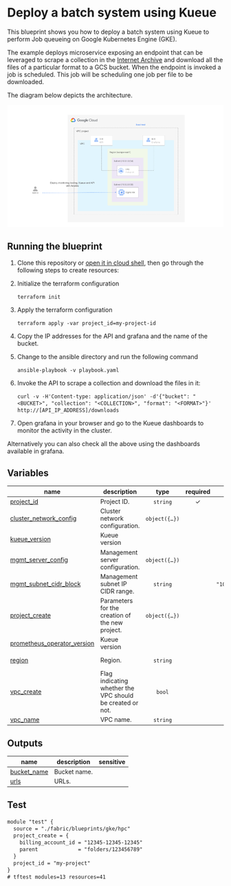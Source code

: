 # Deploy a batch system using Kueue

This blueprint shows you how to deploy a batch system using Kueue to perform Job queueing on Google Kubernetes Engine (GKE). 

The example deploys microservice exposing an endpoint that can be leveraged to scrape a collection in the [Internet Archive](https://archive.org/) and download all the files of a particular format to a GCS bucket. When the endpoint is invoked a job is scheduled. This job will be scheduling one job per file to be downloaded.

The diagram below depicts the architecture.

![Diagram](./diagram.png)

## Running the blueprint

1. Clone this repository or [open it in cloud shell](https://ssh.cloud.google.com/cloudshell/editor?cloudshell_git_repo=https%3A%2F%2Fgithub.com%2Fterraform-google-modules%2Fcloud-foundation-fabric&cloudshell_print=cloud-shell-readme.txt&cloudshell_working_dir=blueprints%2Fgke%2Fautopilot), then go through the following steps to create resources:

2. Initialize the terraform configuration

    ```
    terraform init
    ```

3. Apply the terraform configuration

    ```
    terraform apply -var project_id=my-project-id
    ```

4. Copy the IP addresses for the API and grafana and the name of the bucket.    

5. Change to the ansible directory and run the following command

    ```
    ansible-playbook -v playbook.yaml
    ```

6. Invoke the API to scrape a collection and download the files in it:

    ```
    curl -v -H'Content-type: application/json' -d'{"bucket": "<BUCKET>", "collection": "<COLLECTION>", "format": "<FORMAT>"}' http://[API_IP_ADDRESS]/downloads
   ```

7. Open grafana in your browser and go to the Kueue dashboards to monitor the activity in the cluster.


Alternatively you can also check all the above using the dashboards available in grafana.
<!-- BEGIN TFDOC -->

## Variables

| name | description | type | required | default |
|---|---|:---:|:---:|:---:|
| [project_id](variables.tf#L78) | Project ID. | <code>string</code> | ✓ |  |
| [cluster_network_config](variables.tf#L17) | Cluster network configuration. | <code title="object&#40;&#123;&#10;  nodes_cidr_block              &#61; string&#10;  pods_cidr_block               &#61; string&#10;  services_cidr_block           &#61; string&#10;  master_authorized_cidr_blocks &#61; map&#40;string&#41;&#10;  master_cidr_block             &#61; string&#10;&#125;&#41;">object&#40;&#123;&#8230;&#125;&#41;</code> |  | <code title="&#123;&#10;  nodes_cidr_block    &#61; &#34;10.0.1.0&#47;24&#34;&#10;  pods_cidr_block     &#61; &#34;172.16.0.0&#47;20&#34;&#10;  services_cidr_block &#61; &#34;192.168.0.0&#47;24&#34;&#10;  master_authorized_cidr_blocks &#61; &#123;&#10;    internal &#61; &#34;10.0.0.0&#47;8&#34;&#10;  &#125;&#10;  master_cidr_block &#61; &#34;10.0.0.0&#47;28&#34;&#10;&#125;">&#123;&#8230;&#125;</code> |
| [kueue_version](variables.tf#L37) | Kueue version | <code></code> |  | <code>v0.2.1</code> |
| [mgmt_server_config](variables.tf#L42) | Management server configuration. | <code title="object&#40;&#123;&#10;  disk_size     &#61; number&#10;  disk_type     &#61; string&#10;  image         &#61; string&#10;  instance_type &#61; string&#10;&#125;&#41;">object&#40;&#123;&#8230;&#125;&#41;</code> |  | <code title="&#123;&#10;  disk_size     &#61; 50&#10;  disk_type     &#61; &#34;pd-ssd&#34;&#10;  image         &#61; &#34;projects&#47;ubuntu-os-cloud&#47;global&#47;images&#47;family&#47;ubuntu-2204-lts&#34;&#10;  instance_type &#61; &#34;n1-standard-2&#34;&#10;&#125;">&#123;&#8230;&#125;</code> |
| [mgmt_subnet_cidr_block](variables.tf#L58) | Management subnet IP CIDR range. | <code>string</code> |  | <code>&#34;10.0.2.0&#47;24&#34;</code> |
| [project_create](variables.tf#L64) | Parameters for the creation of the new project. | <code title="object&#40;&#123;&#10;  billing_account_id &#61; string&#10;  parent             &#61; string&#10;&#125;&#41;">object&#40;&#123;&#8230;&#125;&#41;</code> |  | <code>null</code> |
| [prometheus_operator_version](variables.tf#L73) | Kueue version | <code></code> |  | <code>v0.64.0</code> |
| [region](variables.tf#L83) | Region. | <code>string</code> |  | <code>&#34;europe-west1&#34;</code> |
| [vpc_create](variables.tf#L89) | Flag indicating whether the VPC should be created or not. | <code>bool</code> |  | <code>true</code> |
| [vpc_name](variables.tf#L95) | VPC name. | <code>string</code> |  | <code>&#34;vpc&#34;</code> |

## Outputs

| name | description | sensitive |
|---|---|:---:|
| [bucket_name](outputs.tf#L22) | Bucket name. |  |
| [urls](outputs.tf#L17) | URLs. |  |

<!-- END TFDOC -->
## Test

```hcl
module "test" {
  source = "./fabric/blueprints/gke/hpc"
  project_create = {
    billing_account_id = "12345-12345-12345"
    parent             = "folders/123456789"
  }
  project_id = "my-project"
}
# tftest modules=13 resources=41
```